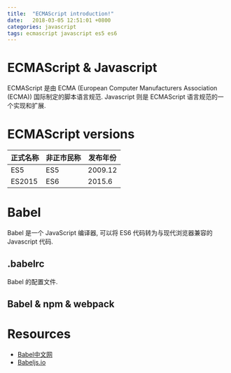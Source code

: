 ```yaml
---
title:  "ECMAScript introduction!"
date:   2018-03-05 12:51:01 +0800
categories: javascript
tags: ecmascript javascript es5 es6
---
```


# ECMAScript & Javascript

ECMAScript 是由 ECMA (European Computer Manufacturers Association (ECMA)) 国际制定的脚本语言规范. Javascript 则是 ECMAScript 语言规范的一个实现和扩展.

# ECMAScript versions

| 正式名称 | 非正市民称 | 发布年份 |
|----------|------------|----------|
| ES5      | ES5        | 2009.12  |
| ES2015   | ES6        | 2015.6   |

# Babel

Babel 是一个 JavaScript 编译器, 可以将 ES6 代码转为与现代浏览器兼容的 Javascript 代码.

## .babelrc

Babel 的配置文件.

## Babel & npm & webpack

# Resources

* [Babel中文网](https://babeljs.cn/)
* [Babeljs.io](https://babeljs.io/)
